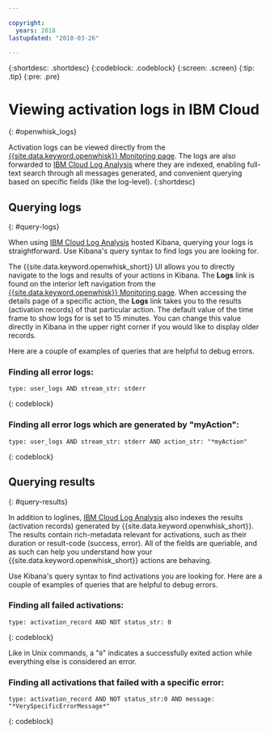 ```yaml
---

copyright:
  years: 2018
lastupdated: "2018-03-26"

---
```


{:shortdesc: .shortdesc}
{:codeblock: .codeblock}
{:screen: .screen}
{:tip: .tip}
{:pre: .pre}

# Viewing activation logs in IBM Cloud
{: #openwhisk_logs}

Activation logs can be viewed directly from the [{{site.data.keyword.openwhisk}} Monitoring page](https://console.bluemix.net/openwhisk/dashboard/). The logs are also forwarded to [IBM Cloud Log Analysis](https://console.bluemix.net/docs/services/CloudLogAnalysis/kibana/analyzing_logs_Kibana.html#analyzing_logs_Kibana) where they are indexed, enabling full-text search through all messages generated, and convenient querying based on specific fields (like the log-level).
{:shortdesc}

## Querying logs
{: #query-logs}

When using [IBM Cloud Log Analysis](https://console.bluemix.net/docs/services/CloudLogAnalysis/kibana/analyzing_logs_Kibana.html#analyzing_logs_Kibana) hosted Kibana, querying your logs is straightforward. Use Kibana's query syntax to find logs you are looking for.

The {{site.data.keyword.openwhisk_short}} UI allows you to directly navigate to the logs and results of your actions in Kibana. The **Logs** link is found on the interior left navigation from the [{{site.data.keyword.openwhisk}} Monitoring page](https://console.bluemix.net/openwhisk/dashboard/). When accessing the details page of a specific action, the **Logs** link takes you to the results (activation records) of that particular action. The default value of the time frame to show logs for is set to 15 minutes. You can change this value directly in Kibana in the upper right corner if you would like to display older records.

Here are a couple of examples of queries that are helpful to debug errors.

### Finding all error logs:
```
type: user_logs AND stream_str: stderr
```
{: codeblock}

### Finding all error logs which are generated by "myAction":
```
type: user_logs AND stream_str: stderr AND action_str: "*myAction"
```
{: codeblock}

## Querying results
{: #query-results}

In addition to loglines, [IBM Cloud Log Analysis](https://console.bluemix.net/docs/services/CloudLogAnalysis/kibana/analyzing_logs_Kibana.html#analyzing_logs_Kibana) also indexes the results (activation records) generated by {{site.data.keyword.openwhisk_short}}. The results contain rich-metadata relevant for activations, such as their duration or result-code (success, error). All of the fields are queriable, and as such can help you understand how your {{site.data.keyword.openwhisk_short}} actions are behaving.

Use Kibana's query syntax to find activations you are looking for. Here are a couple of examples of queries that are helpful to debug errors.

### Finding all failed activations:
```
type: activation_record AND NOT status_str: 0
```
{: codeblock}

Like in Unix commands, a "`0`" indicates a successfully exited action while everything else is considered an error.

<!--
### Finding all activations that took longer than 30 seconds:

```
type: activation_record AND duration > 30000
```

Duration is in milliseconds.
-->

### Finding all activations that failed with a specific error:
```
type: activation_record AND NOT status_str:0 AND message: "*VerySpecificErrorMessage*"
```
{: codeblock}
